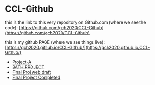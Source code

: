 # CCL-Github
 

this is the link to this very repository on Github.com (where we see the code): [https://github.com/gch2020/CCL-Github](https://github.com/gch2020/CCL-Github)
 
this is my github PAGE (where we see things live): [https://gch2020.github.io/CCL-Github/](https://gch2020.github.io/CCL-Github/)

- [Project-A](Project-A)
- [BATH PROJECT](particleworld-template)
- [Final Proj web draft](FinalProj)
- [Final Project Completed](FinalProj)
  
